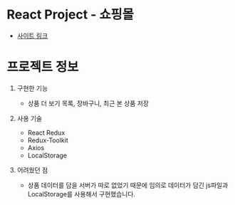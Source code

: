 # React Project - 쇼핑몰
* [사이트 링크](https://handeul-kim.github.io/react-study/)
# 프로젝트 정보
1. 구현한 기능
   * 상품 더 보기 목록, 장바구니, 최근 본 상품 저장
   
2. 사용 기술
   * React Redux
   * Redux-Toolkit
   * Axios
   * LocalStorage

3. 어려웠던 점
   * 상품 데이터를 담을 서버가 따로 없었기 때문에 임의로 데이터가 담긴 js파일과 LocalStorage를 사용해서 구현했습니다.
